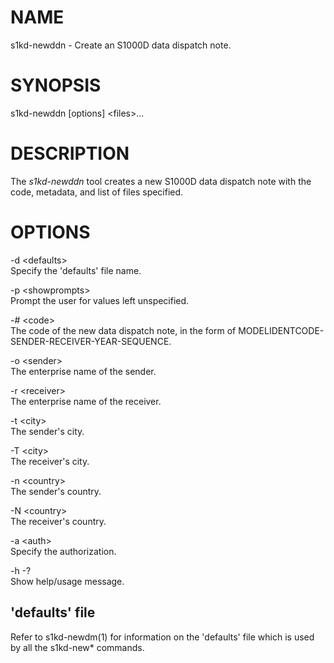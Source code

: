 NAME
====

s1kd-newddn - Create an S1000D data dispatch note.

SYNOPSIS
========

s1kd-newddn \[options\] &lt;files&gt;...

DESCRIPTION
===========

The *s1kd-newddn* tool creates a new S1000D data dispatch note with the code, metadata, and list of files specified.

OPTIONS
=======

-d &lt;defaults&gt;  
Specify the 'defaults' file name.

-p &lt;showprompts&gt;  
Prompt the user for values left unspecified.

-\# &lt;code&gt;  
The code of the new data dispatch note, in the form of MODELIDENTCODE-SENDER-RECEIVER-YEAR-SEQUENCE.

-o &lt;sender&gt;  
The enterprise name of the sender.

-r &lt;receiver&gt;  
The enterprise name of the receiver.

-t &lt;city&gt;  
The sender's city.

-T &lt;city&gt;  
The receiver's city.

-n &lt;country&gt;  
The sender's country.

-N &lt;country&gt;  
The receiver's country.

-a &lt;auth&gt;  
Specify the authorization.

-h -?  
Show help/usage message.

'defaults' file
---------------

Refer to s1kd-newdm(1) for information on the 'defaults' file which is used by all the s1kd-new\* commands.
